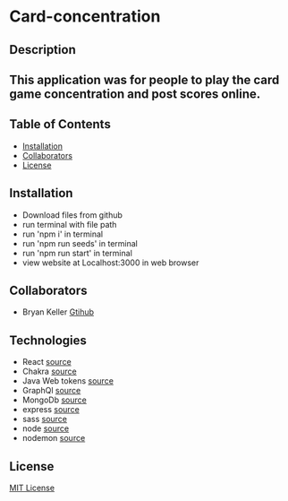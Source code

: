 # Card-concentration

## Description

## This application was for people to play the card game concentration and post scores online.

## Table of Contents

- [Installation](#installation)
- [Collaborators](#collaborators)
- [License](#license)

## Installation

- Download files from github
- run terminal with file path
- run 'npm i' in terminal
- run 'npm run seeds' in terminal
- run 'npm run start' in terminal
- view website at Localhost:3000 in web browser

## Collaborators

- Bryan Keller [Gtihub](https://github.com/kcbryan10)

## Technologies

- React [source](https://reactjs.org/)
- Chakra [source](https://chakra-ui.com/)
- Java Web tokens [source](https://jwt.io/)
- GraphQl [source](https://graphql.org/)
- MongoDb [source](https://www.mongodb.com/)
- express [source](https://expressjs.com/)
- sass [source](https://sass-lang.com/)
- node [source](https://nodejs.org/en/)
- nodemon [source](https://www.npmjs.com/package/nodemon)

## License

[MIT License](https://mit-license.org)
